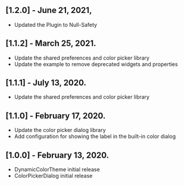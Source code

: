 ## [1.2.0] - June 21, 2021,

* Updated the Plugin to Null-Safety

## [1.1.2] - March 25, 2021.

* Update the shared preferences and color picker library
* Update the example to remove deprecated widgets and properties

## [1.1.1] - July 13, 2020.

* Update the shared preferences and color picker library

## [1.1.0] - February 17, 2020.

* Update the color picker dialog library
* Add configuration for showing the label in the built-in color dialog

## [1.0.0] - February 13, 2020.

* DynamicColorTheme initial release
* ColorPickerDialog initial release
